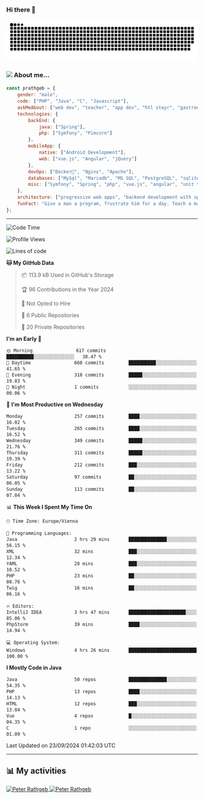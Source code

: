 ### Hi there 👋

<div align="center">
  <img  src="https://github.com/1999AZZAR/1999AZZAR/blob/main/resources/img/grid-snake.svg"
       alt="snake" />
</div>

### <img src="https://media.giphy.com/media/VgCDAzcKvsR6OM0uWg/giphy.gif" width="50"> About me...  

```javascript
const prathgeb = {
    gender: "male",
    code: ["PHP", "Java", "C", "Javascript"],
    askMeAbout: ["web dev", "teacher", "app dev", "htl steyr", "gastronaut"],
    technologies: {
        backEnd: {
            java: ["Spring"],
            php: ["Symfony", "Pimcore"]
        },
        mobileApp: {
            native: ["Android Development"],
            web: ["vue.js", "Angular", "jQuery"]
        },
        devOps: ["Docker🐳", "Nginx", "Apache"],
        databases: ["MySql", "Mariadb", "MS SQL", "PostgreSQL", "sqlite"],
        misc: ["Symfony", "Spring", "php", "vue.js", "angular", "unit testing", "ci/cd using github actions"]
    },
    architecture: ["progressive web apps", "backend development with spring", "backend development with symfony"],
    funFact: "Give a man a program, frustrate him for a day. Teach a man to program, frustrate him for a lifetime."
};
```

---
<!--START_SECTION:waka-->
![Code Time](http://img.shields.io/badge/Code%20Time-745%20hrs%2017%20mins-blue)

![Profile Views](http://img.shields.io/badge/Profile%20Views-0-blue)

![Lines of code](https://img.shields.io/badge/From%20Hello%20World%20I%27ve%20Written-3.6%20million%20lines%20of%20code-blue)

**🐱 My GitHub Data** 

> 📦 113.9 kB Used in GitHub's Storage 
 > 
> 🏆 96 Contributions in the Year 2024
 > 
> 🚫 Not Opted to Hire
 > 
> 📜 6 Public Repositories 
 > 
> 🔑 20 Private Repositories 
 > 
**I'm an Early 🐤** 

```text
🌞 Morning                617 commits         ██████████░░░░░░░░░░░░░░░   38.47 % 
🌆 Daytime                668 commits         ██████████░░░░░░░░░░░░░░░   41.65 % 
🌃 Evening                318 commits         █████░░░░░░░░░░░░░░░░░░░░   19.83 % 
🌙 Night                  1 commits           ░░░░░░░░░░░░░░░░░░░░░░░░░   00.06 % 
```
📅 **I'm Most Productive on Wednesday** 

```text
Monday                   257 commits         ████░░░░░░░░░░░░░░░░░░░░░   16.02 % 
Tuesday                  265 commits         ████░░░░░░░░░░░░░░░░░░░░░   16.52 % 
Wednesday                349 commits         █████░░░░░░░░░░░░░░░░░░░░   21.76 % 
Thursday                 311 commits         █████░░░░░░░░░░░░░░░░░░░░   19.39 % 
Friday                   212 commits         ███░░░░░░░░░░░░░░░░░░░░░░   13.22 % 
Saturday                 97 commits          ██░░░░░░░░░░░░░░░░░░░░░░░   06.05 % 
Sunday                   113 commits         ██░░░░░░░░░░░░░░░░░░░░░░░   07.04 % 
```


📊 **This Week I Spent My Time On** 

```text
🕑︎ Time Zone: Europe/Vienna

💬 Programming Languages: 
Java                     2 hrs 29 mins       ██████████████░░░░░░░░░░░   56.15 % 
XML                      32 mins             ███░░░░░░░░░░░░░░░░░░░░░░   12.34 % 
YAML                     28 mins             ███░░░░░░░░░░░░░░░░░░░░░░   10.52 % 
PHP                      23 mins             ██░░░░░░░░░░░░░░░░░░░░░░░   08.76 % 
Twig                     16 mins             ██░░░░░░░░░░░░░░░░░░░░░░░   06.16 % 

🔥 Editors: 
IntelliJ IDEA            3 hrs 47 mins       █████████████████████░░░░   85.06 % 
PhpStorm                 39 mins             ████░░░░░░░░░░░░░░░░░░░░░   14.94 % 

💻 Operating System: 
Windows                  4 hrs 26 mins       █████████████████████████   100.00 % 
```

**I Mostly Code in Java** 

```text
Java                     50 repos            ██████████████░░░░░░░░░░░   54.35 % 
PHP                      13 repos            ████░░░░░░░░░░░░░░░░░░░░░   14.13 % 
HTML                     12 repos            ███░░░░░░░░░░░░░░░░░░░░░░   13.04 % 
Vue                      4 repos             █░░░░░░░░░░░░░░░░░░░░░░░░   04.35 % 
C                        1 repo              ░░░░░░░░░░░░░░░░░░░░░░░░░   01.09 % 
```




 Last Updated on 23/09/2024 01:42:03 UTC
<!--END_SECTION:waka-->

---
  ## 📊 My activities
  <a href="https://github.com/prathgeb">
    <img width=450 height=170 align="center" alt="Peter Rathgeb" src="https://github-readme-stats.vercel.app/api?username=prathgeb&include_all_commits=true&count_private=true&theme=midnight-purple&show_icons=true&bg_color=0D1117&hide_border=true" />
  </a>
  <a href="https://github.com/prathgeb">
    <img align="center" alt="Peter Rathgeb" src="https://github-readme-stats.vercel.app/api/top-langs/?username=prathgeb&include_all_commits=true&count_private=true&theme=midnight-purple&show_icons=true&layout=compact&bg_color=0D1117&hide_border=true" />
  </a>
